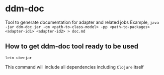 # ddm-doc

Tool to generate documentation for adapter and related jobs
Example,
`java -jar ddm-doc.jar -cm <path-to-class-model> -pp <path-to-packages> <adapter-id1> <adapter-id2> > doc.md`

## How to get ddm-doc tool ready to be used

`lein uberjar`

This command will include all dependencies including `Clojure` itself


